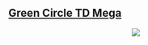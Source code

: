 [Green Circle TD Mega](./green-circle-td-mega/)
---
<div align="center"><img src="https://komarev.com/ghpvc/?username=wcedit&label=Visitor%20Count&color=0e75b6&style=for-the-badge"</div>
